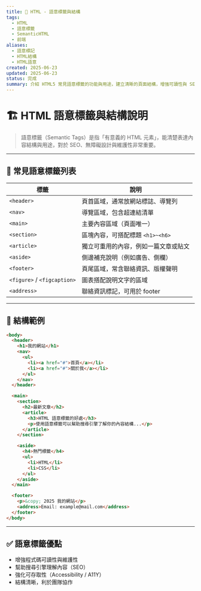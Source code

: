 ```yaml
---
title: 🧩 HTML - 語意標籤與結構
tags:
  - HTML
  - 語意標籤
  - SemanticHTML
  - 前端
aliases:
  - 語意標記
  - HTML結構
  - HTML語意
created: 2025-06-23
updated: 2025-06-23
status: 完成
summary: 介紹 HTML5 常見語意標籤的功能與用途，建立清晰的頁面結構，增強可讀性與 SEO 效果。
---
```


# 🏗️ HTML 語意標籤與結構說明

>語意標籤（Semantic Tags）是指「有意義的 HTML 元素」，能清楚表達內容結構與用途，對於 SEO、無障礙設計與維護性非常重要。

---

## 🧱 常見語意標籤列表

| 標籤 | 說明 |
|------|------|
| `<header>` | 頁首區域，通常放網站標誌、導覽列 |
| `<nav>` | 導覽區域，包含超連結清單 |
| `<main>` | 主要內容區域（頁面唯一） |
| `<section>` | 區塊內容，可搭配標題 `<h1>~<h6>` |
| `<article>` | 獨立可重用的內容，例如一篇文章或貼文 |
| `<aside>` | 側邊補充說明（例如廣告、側欄） |
| `<footer>` | 頁尾區域，常含聯絡資訊、版權聲明 |
| `<figure>` / `<figcaption>` | 圖表搭配說明文字的區域 |
| `<address>` | 聯絡資訊標記，可用於 footer |

---

## 🧭 結構範例

```html
<body>
  <header>
    <h1>我的網站</h1>
    <nav>
      <ul>
        <li><a href="#">首頁</a></li>
        <li><a href="#">關於我</a></li>
      </ul>
    </nav>
  </header>

  <main>
    <section>
      <h2>最新文章</h2>
      <article>
        <h3>HTML 語意標籤的好處</h3>
        <p>使用語意標籤可以幫助搜尋引擎了解你的內容結構...</p>
      </article>
    </section>

    <aside>
      <h4>熱門標籤</h4>
      <ul>
        <li>HTML</li>
        <li>CSS</li>
      </ul>
    </aside>
  </main>

  <footer>
    <p>&copy; 2025 我的網站</p>
    <address>Email: example@mail.com</address>
  </footer>
</body>
```

---

## ✅ 語意標籤優點

- 增強程式碼可讀性與維護性
- 幫助搜尋引擎理解內容（SEO）
- 強化可存取性（Accessibility / A11Y）
- 結構清晰，利於團隊協作
